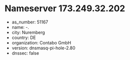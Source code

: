 # Nameserver 173.249.32.202

* as_number: 51167
* name: -.
* city: Nuremberg
* country: DE
* organization: Contabo GmbH
* version: dnsmasq-pi-hole-2.80
* dnssec: false
